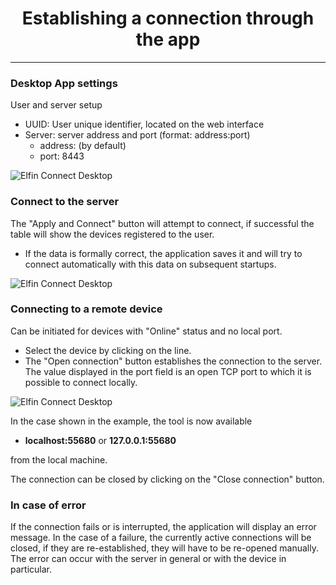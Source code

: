 <h1 align="center">Establishing a connection through the app</h1>

---------

### Desktop App settings

User and server setup
* UUID: User unique identifier, located on the web interface
* Server: server address and port (format: address:port)
  + address: <span id="location"></span> (by default)
  + port: 8443
  
![Elfin Connect Desktop](contents/_gfx/gfx-2-3-1.png)

### Connect to the server

The "Apply and Connect" button will attempt to connect, if successful the table will show the devices registered to the user.

* If the data is formally correct, the application saves it and will try to connect automatically with this data on subsequent startups.

![Elfin Connect Desktop](contents/_gfx/gfx-2-3-2.png)

### Connecting to a remote device

Can be initiated for devices with "Online" status and no local port. 

* Select the device by clicking on the line.
* The "Open connection" button establishes the connection to the server. The value displayed in the port field is an open TCP port to which it is possible to connect locally.

![Elfin Connect Desktop](contents/_gfx/gfx-2-3-3.png)

In the case shown in the example, the tool is now available

* **localhost:55680** or **127.0.0.1:55680**

from the local machine.

The connection can be closed by clicking on the "Close connection" button.

### In case of error

If the connection fails or is interrupted, the application will display an error message. In the case of a failure, the currently active connections will be closed, if they are re-established, they will have to be re-opened manually.
The error can occur with the server in general or with the device in particular.